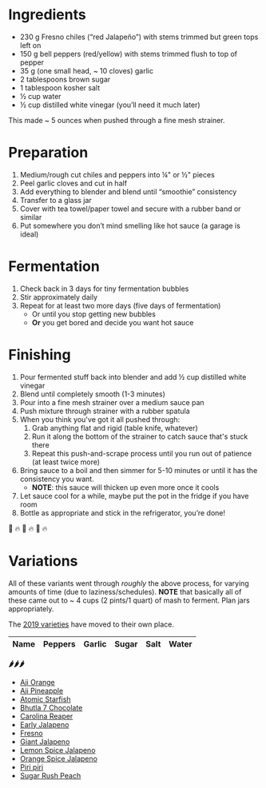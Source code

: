 # Ingredients
- 230 g Fresno chiles (“red Jalapeño”) with stems trimmed but green tops left on
- 150 g bell peppers (red/yellow) with stems trimmed flush to top of pepper
- 35 g (one small head, ~ 10 cloves) garlic
- 2 tablespoons brown sugar
- 1 tablespoon kosher salt
- ½ cup water
- ½ cup distilled white vinegar (you’ll need it much later)

This made ~ 5 ounces when pushed through a fine mesh strainer.

# Preparation
1. Medium/rough cut chiles and peppers into ¼" or ½" pieces
2. Peel garlic cloves and cut in half
3. Add everything to blender and blend until “smoothie” consistency
4. Transfer to a glass jar
5. Cover with tea towel/paper towel and secure with a rubber band or similar
6. Put somewhere you don’t mind smelling like hot sauce (a garage is ideal)

# Fermentation
1. Check back in 3 days for tiny fermentation bubbles
2. Stir approximately daily
3. Repeat for at least two more days (five days of fermentation)
   - Or until you stop getting new bubbles
   - **Or** you get bored and decide you want hot sauce

# Finishing
1. Pour fermented stuff back into blender and add ½ cup distilled white vinegar
2. Blend until completely smooth (1-3 minutes)
3. Pour into a fine mesh strainer over a medium sauce pan
4. Push mixture through strainer with a rubber spatula
5. When you think you've got it all pushed through:
   1. Grab anything flat and rigid (table knife, whatever)
   2. Run it along the bottom of the strainer to catch sauce that's stuck there
   3. Repeat this push-and-scrape process until you run out of patience (at least twice more)
6. Bring sauce to a boil and then simmer for 5-10 minutes or until it has the consistency you want.
   - **NOTE**: this sauce will thicken up even more once it cools
7. Let sauce cool for a while, maybe put the pot in the fridge if you have room
8. Bottle as appropriate and stick in the refrigerator, you’re done!

:tada: :fire: :tada: :fire: :tada: :fire:

# Variations
All of these variants went through _roughly_ the above process, for varying amounts of time (due to laziness/schedules). **NOTE** that basically all of these came out to ~ 4 cups (2 pints/1 quart) of mash to ferment. Plan jars appropriately.

The [2019 varieties](recipes/firesauce-2019.md) have moved to their own place.

| Name | Peppers | Garlic | Sugar | Salt | Water |
| ---- | ------- | ------ | ----- | ---- | ----- |

**🌶🌶🌶**
- [Aji Orange](https://www.superhotchiles.com/product/aji-ecuador-orange-pepper-seeds/)
- [Aji Pineapple](https://www.superhotchiles.com/product/aji-pineapple-hot-pepper-seeds/)
- [Atomic Starfish](https://pepperjoe.com/products/atomic-starfish)
- [Bhutla 7 Chocolate](https://pepperjoe.com/products/bhutlah-bubblegum-7-pot-chocolate-seeds)
- [Carolina Reaper](https://www.rareseeds.com/store/vegetables/peppers/hot/carolina-reaper-hot-pepper)
- [Early Jalapeno](https://pepperjoe.com/collections/jalapeno-seeds/products/jalapeno-pepper-early)
- [Fresno](https://pepperjoe.com/collections/jalapeno-seeds/products/fresno-pepper)
- [Giant Jalapeno](https://pepperjoe.com/collections/jalapeno-seeds/products/giant-jalapeno)
- [Lemon Spice Jalapeno](https://www.superhotchiles.com/product/lemon-spice-giant-pepper-10-seeds/)
- [Orange Spice Jalapeno](https://www.rareseeds.com/store/vegetables/new-items-2019/orange-spice-jalape-o)
- [Piri piri](https://www.etsy.com/listing/209067134/piri-piri-african-birds-eye-pepper-seeds)
- [Sugar Rush Peach](https://www.superhotchiles.com/product/sugar-rush-peach-pepper-seeds/)
